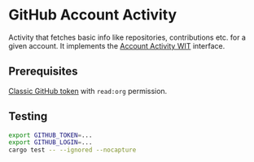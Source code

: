 # GitHub Account Activity

Activity that fetches basic info like repositories, contributions etc. for a given account.
It implements the [Account Activity WIT](../interface/account.wit) interface.

## Prerequisites
[Classic GitHub token](https://github.com/settings/tokens/) with `read:org` permission.

## Testing

```sh
export GITHUB_TOKEN=...
export GITHUB_LOGIN=...
cargo test -- --ignored --nocapture
```
